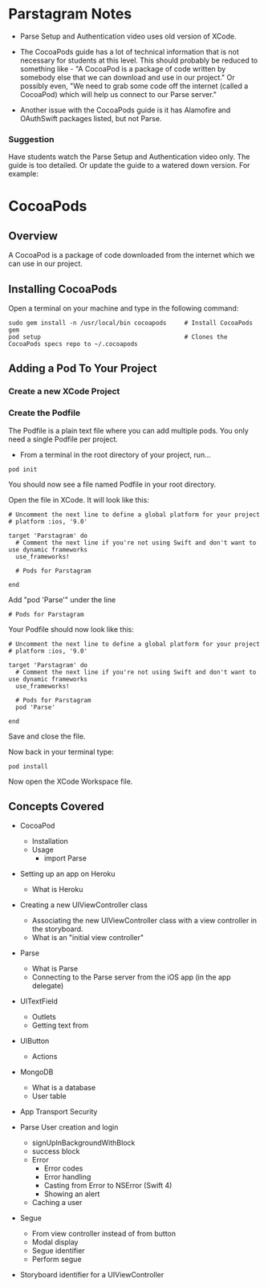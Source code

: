 # Parstagram Notes

* Parse Setup and Authentication video uses old version of XCode.

* The CocoaPods guide has a lot of technical information that is not necessary for students at this level. This should probably be reduced to something like - "A CocoaPod is a package of code written by somebody else that we can download and use in our project." Or possibly even, "We need to grab some code off the internet (called a CocoaPod) which will help us connect to our Parse server."

* Another issue with the CocoaPods guide is it has Alamofire and OAuthSwift packages listed, but not Parse.

### Suggestion
Have students watch the Parse Setup and Authentication video only. The guide is too detailed. Or update the guide to a watered down version. For example:

# CocoaPods
## Overview
A CocoaPod is a package of code downloaded from the internet which we can use in our project.

## Installing CocoaPods
Open a terminal on your machine and type in the following command:
```
sudo gem install -n /usr/local/bin cocoapods     # Install CocoaPods gem
pod setup                                        # Clones the CocoaPods specs repo to ~/.cocoapods
```
## Adding a Pod To Your Project
### Create a new XCode Project

### Create the Podfile
The Podfile is a plain text file where you can add multiple pods. You only need a single Podfile per project. 

* From a terminal in the root directory of your project, run...
```
pod init
```
You should now see a file named Podfile in your root directory.

Open the file in XCode. It will look like this:
```
# Uncomment the next line to define a global platform for your project
# platform :ios, '9.0'

target 'Parstagram' do
  # Comment the next line if you're not using Swift and don't want to use dynamic frameworks
  use_frameworks!

  # Pods for Parstagram

end
```

Add "pod 'Parse'" under the line
```
# Pods for Parstagram
```
Your Podfile should now look like this:
```
# Uncomment the next line to define a global platform for your project
# platform :ios, '9.0'

target 'Parstagram' do
  # Comment the next line if you're not using Swift and don't want to use dynamic frameworks
  use_frameworks!

  # Pods for Parstagram
  pod 'Parse'

end
```
Save and close the file.

Now back in your terminal type:
```
pod install
```
Now open the XCode Workspace file.


## Concepts Covered
* CocoaPod
    * Installation
    * Usage
        * import Parse

* Setting up an app on Heroku
    * What is Heroku
* Creating a new UIViewController class
    * Associating the new UIViewController class with a view controller in the storyboard.
    * What is an "initial view controller"
* Parse
    * What is Parse
    * Connecting to the Parse server from the iOS app (in the app delegate)
* UITextField
    * Outlets
    * Getting text from
* UIButton
    * Actions
* MongoDB
    * What is a database
    * User table
* App Transport Security
* Parse User creation and login
    * signUpInBackgroundWithBlock
    * success block
    * Error
        * Error codes
        * Error handling
        * Casting from Error to NSError (Swift 4)
        * Showing an alert
    * Caching a user
* Segue
    * From view controller instead of from button
    * Modal display
    * Segue identifier
    * Perform segue
* Storyboard identifier for a UIViewController

